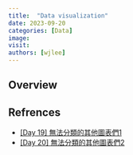 ```yaml
---
title:  "Data visualization"
date: 2023-09-20
categories: [Data]
image: 
visit:
authors: [wjlee]
---
```


## Overview

## Refrences
* [[Day 19] 無法分類的其他圖表們1](https://ithelp.ithome.com.tw/articles/10219843)
* [[Day 20] 無法分類的其他圖表們2](https://ithelp.ithome.com.tw/articles/10220440)
